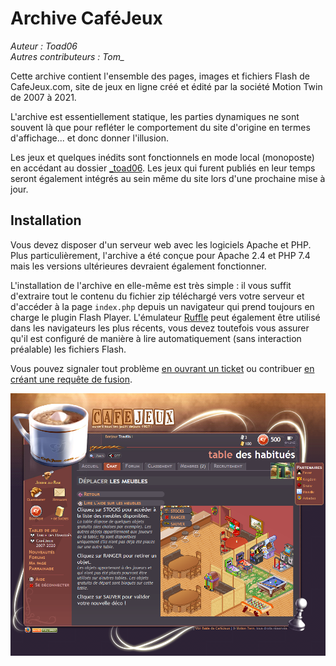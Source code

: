 # Archive CaféJeux

<em>Auteur : Toad06</em><br/>
<em>Autres contributeurs : Tom_</em>

Cette archive contient l'ensemble des pages, images et fichiers Flash de CafeJeux.com, site de jeux en ligne créé et édité par la société Motion Twin de 2007 à 2021.

L'archive est essentiellement statique, les parties dynamiques ne sont souvent là que pour refléter le comportement du site d'origine en termes d'affichage... et donc donner l'illusion.

Les jeux et quelques inédits sont fonctionnels en mode local (monoposte) en accédant au dossier <a href="_toad06">_toad06</a>. Les jeux qui furent publiés en leur temps seront également intégrés au sein même du site lors d'une prochaine mise à jour.


## Installation

Vous devez disposer d'un serveur web avec les logiciels Apache et PHP. Plus particulièrement, l'archive a été conçue pour Apache 2.4 et PHP 7.4 mais les versions ultérieures devraient également fonctionner.

L'installation de l'archive en elle-même est très simple : il vous suffit d'extraire tout le contenu du fichier zip téléchargé vers votre serveur et d'accéder à la page `index.php` depuis un navigateur qui prend toujours en charge le plugin Flash Player. L'émulateur <a href="https://github.com/ruffle-rs/ruffle">Ruffle</a> peut également être utilisé dans les navigateurs les plus récents, vous devez toutefois vous assurer qu'il est configuré de manière à lire automatiquement (sans interaction préalable) les fichiers Flash.

Vous pouvez signaler tout problème <a href="https://github.com/Toad06/CafeJeux-Archive/issues">en ouvrant un ticket</a> ou contribuer <a href="https://github.com/Toad06/CafeJeux-Archive/pulls">en créant une requête de fusion</a>.


<a href="https://github.com/Toad06/CafeJeux-Archive"><img src="presentation.png?raw=true" alt="" /></a>
